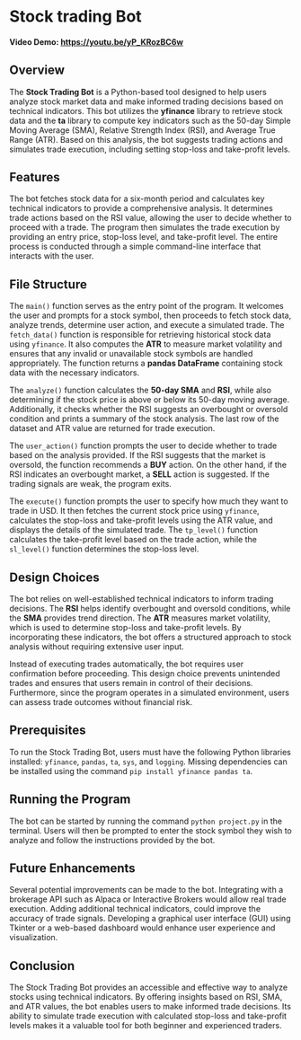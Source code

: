 # Stock trading Bot

#### Video Demo:  https://youtu.be/yP_KRozBC6w

## Overview

The **Stock Trading Bot** is a Python-based tool designed to help users analyze stock market data and make informed trading decisions
based on technical indicators. This bot utilizes the **yfinance** library to retrieve stock data and the **ta** library to compute key
indicators such as the 50-day Simple Moving Average (SMA), Relative Strength Index (RSI), and Average True Range (ATR). Based on this
analysis, the bot suggests trading actions and simulates trade execution, including setting stop-loss and take-profit levels.

## Features

The bot fetches stock data for a six-month period and calculates key technical indicators to provide a comprehensive analysis. It
determines trade actions based on the RSI value, allowing the user to decide whether to proceed with a trade. The program then simulates
the trade execution by providing an entry price, stop-loss level, and take-profit level. The entire process is conducted through a
simple command-line interface that interacts with the user.

## File Structure

The `main()` function serves as the entry point of the program. It welcomes the user and prompts for a stock symbol, then proceeds to
fetch stock data, analyze trends, determine user action, and execute a simulated trade. The `fetch_data()` function is responsible
for retrieving historical stock data using `yfinance`. It also computes the **ATR** to measure market volatility and ensures that any
invalid or unavailable stock symbols are handled appropriately. The function returns a **pandas DataFrame** containing stock data with
the necessary indicators.

The `analyze()` function calculates the **50-day SMA** and **RSI**, while also determining if the stock price is above or below its
50-day moving average. Additionally, it checks whether the RSI suggests an overbought or oversold condition and prints a summary of the
stock analysis. The last row of the dataset and ATR value are returned for trade execution.

The `user_action()` function prompts the user to decide whether to trade based on the analysis provided. If the RSI suggests
that the market is oversold, the function recommends a **BUY** action. On the other hand, if the RSI indicates an overbought market, a
**SELL** action is suggested. If the trading signals are weak, the program exits.

The `execute()` function prompts the user to specify how much they want to trade in USD. It then fetches the
current stock price using `yfinance`, calculates the stop-loss and take-profit levels using the ATR value, and displays the details of
the simulated trade. The `tp_level()` function calculates the take-profit level based on the trade action,
while the `sl_level()` function determines the stop-loss level.

## Design Choices

The bot relies on well-established technical indicators to inform trading decisions. The **RSI** helps identify overbought and oversold
conditions, while the **SMA** provides trend direction. The **ATR** measures market volatility, which is used to determine stop-loss and
take-profit levels. By incorporating these indicators, the bot offers a structured approach to stock analysis without requiring
extensive user input.

Instead of executing trades automatically, the bot requires user confirmation before proceeding. This design choice prevents unintended
trades and ensures that users remain in control of their decisions. Furthermore, since the program operates in a simulated environment,
users can assess trade outcomes without financial risk.

## Prerequisites

To run the Stock Trading Bot, users must have the following Python libraries installed: `yfinance`, `pandas`, `ta`, `sys`, and
`logging`. Missing dependencies can be installed using the command `pip install yfinance pandas ta`.

## Running the Program

The bot can be started by running the command `python project.py` in the terminal. Users will then be prompted to enter the stock symbol
they wish to analyze and follow the instructions provided by the bot.

## Future Enhancements

Several potential improvements can be made to the bot. Integrating with a brokerage API such as Alpaca or Interactive Brokers would
allow real trade execution. Adding additional technical indicators, could improve the accuracy of trade signals. Developing a graphical
user interface (GUI) using Tkinter or a web-based dashboard would enhance user experience and visualization.

## Conclusion

The Stock Trading Bot provides an accessible and effective way to analyze stocks using technical indicators. By offering insights based
on RSI, SMA, and ATR values, the bot enables users to make informed trade decisions. Its ability to simulate trade execution with
calculated stop-loss and take-profit levels makes it a valuable tool for both beginner and experienced traders.
